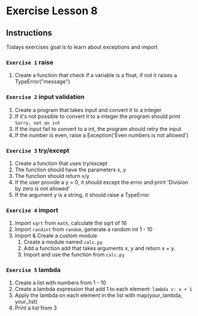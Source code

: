 # Exercise Lesson 8

## Instructions

Todays exercises goal is to learn about exceptions and import

### `Exercise 1` raise

1. Create a function that check if a variable is a float, if not it raises a TypeError("message")

### `Exercise 2` input validation

1. Create a program that takes input and convert it to a integer
2. If it's not possible to convert it to a integer the program should print `Sorry, not an int`
3. If the input fail to convert to a int, the program should retry the input
4. If the number is even, raise a Exception('Even numbers is not allowed')

### `Exercise 3` try/except

1. Create a function that uses try/except
2. The function should have the parameters x, y
3. The function should return x/y
4. If the user provide a y = 0, it should except the error and print 'Division by zero is not allowed'
5. If the argument y is a string, it should raise a TypeError

### `Exercise 4` import

1. Import `sqrt` from `math`, calculate the sqrt of 16
2. Import `randint` from `random`, generate a random int 1 - 10
3. Import & Create a custom module
   1. Create a module named `calc.py`
   2. Add a function add that takes arguments x, y and return x + y.
   3. Import and use the function from `calc.py`

### `Exercise 5` lambda

1. Create a list with numbers from 1 - 10
2. Create a lambda expression that add 1 to each element: `lambda x: x + 1`
3. Apply the lambda on each element in the list with map(your_lambda, your_list)
4. Print a list from 3
